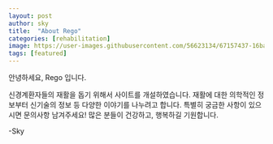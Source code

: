 ```yaml
---
layout: post
author: sky
title:  "About Rego"
categories: [rehabilitation]
image: https://user-images.githubusercontent.com/56623134/67157437-16ba4d00-f367-11e9-88c1-613081af8d8c.png
tags: [featured]
---
```


안녕하세요, Rego 입니다.

신경계환자들의 재활을 돕기 위해서 사이트를 개설하였습니다.
재활에 대한 의학적인 정보부터 신기술의 정보 등 다양한 이야기를 나누려고 합니다.
특별히 궁금한 사항이 있으시면 문의사항 남겨주세요!
많은 분들이 건강하고, 행복하길 기원합니다.

-Sky
